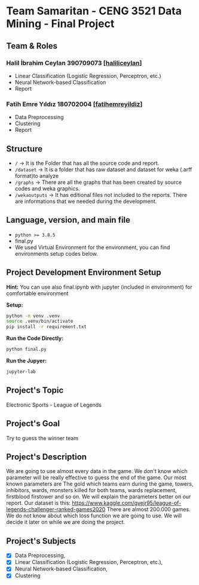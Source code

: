 # Team Samaritan - CENG 3521 Data Mining - Final Project
 
## Team & Roles
### Halil İbrahim Ceylan 390709073 [[haliliceylan](https://www.github.com/haliliceylan)]
- Linear Classification (Logistic Regression, Perceptron, etc.)
- Neural Network-based Classification
- Report
### Fatih Emre Yıldız 180702004 [[fatihemreyildiz](https://www.github.com/fatihemreyildiz)]
- Data Preprocessing
- Clustering
- Report

## Structure
- `/` -> It is the Folder that has all the source code and report. 
- `/dataset` -> It is a folder that has raw dataset and dataset for weka (.arff format)to analyze 
- `/graphs` -> There are all the graphs that has been created by source codes and weka graphics.
- `/wekaoutputs` -> It has editional files not included to the reports. There are informations that we needed during the development. 

## Language, version, and main file
- `python >= 3.8.5` 
- final.py 
- We used Virtual Environment for the environment, you can find environments setup codes below.



## Project Development Environment Setup
**Hint:** You can use also final.ipynb with jupyter (included in environment) for comfortable environment

**Setup:**
```bash
python -m venv .venv
source .venv/bin/activate
pip install -r requirement.txt
```
**Run the Code Directly:**
```bash
python final.py
```

**Run the Jupyer:**
```bash
jupyter-lab
```


## Project's Topic
Electronic Sports - League of Legends

## Project's Goal
Try to guess the winner team

## Project's Description
We are going to use almost every data in the game. We don't know which parameter will be really effective to guess the end of the game. Our most known parameters are The gold which teams earn during the game, towers, inhibitors, wards, monsters killed for both teams, wards replacement, firstblood firstower and so on. We will explain the parameters better on our report. Our dataset is this:
https://www.kaggle.com/gyejr95/league-of-legends-challenger-ranked-games2020
There are almost 200.000 games.
We do not know about which loss function we are going to use. We will decide it later on while we are doing the project.

## Project's Subjects
- [x] Data Preprocessing, 
- [x] Linear Classification (Logistic Regression, Perceptron, etc.), 
- [x] Neural Network-based Classification, 
- [x] Clustering
